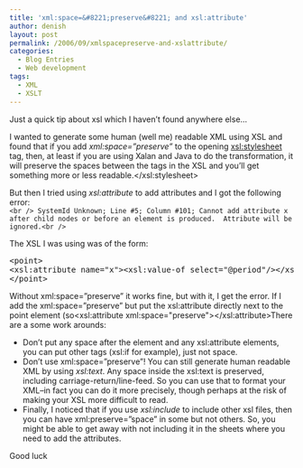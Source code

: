 ```yaml
---
title: 'xml:space=&#8221;preserve&#8221; and xsl:attribute'
author: denish
layout: post
permalink: /2006/09/xmlspacepreserve-and-xslattribute/
categories:
  - Blog Entries
  - Web development
tags:
  - XML
  - XSLT
---
```

Just a quick tip about xsl which I haven&#8217;t found anywhere else&#8230;

I wanted to generate some human (well me) readable XML using XSL and found that if you add *xml:space=&#8221;preserve&#8221;* to the opening <xsl:stylesheet> tag, then, at least if you are using Xalan and Java to do the transformation, it will preserve the spaces between the tags in the XSL and you&#8217;ll get something more or less readable.</xsl:stylesheet><!--more-->

But then I tried using *xsl:attribute* to add attributes and I got the following error:  
`<br />
SystemId Unknown; Line #5; Column #101; Cannot add attribute x after child nodes or before an element is produced.  Attribute will be ignored.<br />
`

The XSL I was using was of the form:

<pre class="brush:xml">&lt;point&gt;
&lt;xsl:attribute name="x"&gt;&lt;xsl:value-of select="@period"/&gt;&lt;/xsl:attribute&gt;
&lt;/point&gt;</pre>

Without xml:space=&#8221;preserve&#8221; it works fine, but with it, I get the error. If I add the xml:space=&#8221;preserve&#8221; but put the xsl:attribute directly next to the point element (so<point><xsl:attribute xml:space="preserve"></xsl:attribute></point>There are a some work arounds:</p> 

  * Don&#8217;t put any space after the element and any xsl:attribute elements, you can put other tags (xsl:if for example), just not space.
  * Don&#8217;t use xml:space=&#8221;preserve&#8221;! You can still generate human readable XML by using *xsl:text*. Any space inside the xsl:text is preserved, including carriage-return/line-feed. So you can use that to format your XML&#8211;in fact you can do it more precisely, though perhaps at the risk of making your XSL more difficult to read.
  * Finally, I noticed that if you use *xsl:include* to include other xsl files, then you can have xml:preserve=&#8221;space&#8221; in some but not others. So, you might be able to get away with not including it in the sheets where you need to add the attributes.

Good luck